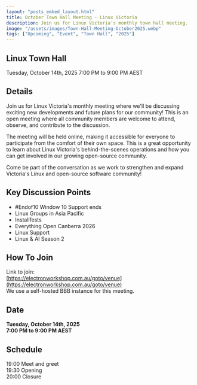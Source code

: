 ```yaml
---
layout: "posts_embed_layout.html"
title: October Town Hall Meeting - Linux Victoria
description: Join us for Linux Victoria's monthly town hall meeting.
image: "/assets/images/Town-Hall-Meeting-October2025.webp"
tags: ["Upcoming", "Event", "Town Hall", "2025"]
---
```


## Linux Town Hall
Tuesday, October 14th, 2025 
7:00 PM to 9:00 PM AEST

## Details

Join us for Linux Victoria's monthly meeting where we'll be discussing exciting new developments and future plans for our community!
This is an open meeting where all community members are welcome to attend, observe, and contribute to the discussion. 

The meeting will be held online, making it accessible for everyone to participate from the comfort of their own space. This is a great opportunity to learn about Linux Victoria's behind-the-scenes operations and how you can get involved in our growing open-source community.

Come be part of the conversation as we work to strengthen and expand Victoria's Linux and open-source software community!

## Key Discussion Points

- #Endof10 Window 10 Support ends
- Linux Groups in Asia Pacific
- Installfests
- Everything Open Canberra 2026
- Linux Support
- Linux & AI Season 2

## How To Join

Link to join:  
[https://electronworkshop.com.au/goto/venue](https://electronworkshop.com.au/goto/venue)  
We use a self-hosted BBB instance for this meeting.

## Date

**Tuesday, October 14th, 2025**  
**7:00 PM to 9:00 PM AEST**

## Schedule

19:00 Meet and greet  
19:30 Opening  
20:00 Closure


